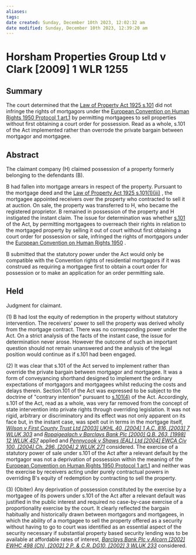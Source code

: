 ```yaml
---
aliases: 
tags: 
date created: Sunday, December 10th 2023, 12:02:32 am
date modified: Sunday, December 10th 2023, 12:39:20 am
---
```


# Horsham Properties Group Ltd v Clark [2009] 1 WLR 1255

## Summary

The court determined that the [Law of Property Act 1925 s.101](https://uk.westlaw.com/Document/I38FCA2B0E44811DA8D70A0E70A78ED65/View/FullText.html?originationContext=document&transitionType=DocumentItem&ppcid=6b0e7e32710748c78af39cde8b77e767&contextData=(sc.Default)) did not infringe the rights of mortgagors under the [European Convention on Human Rights 1950 Protocol 1 art.1](https://uk.westlaw.com/Document/IC7CE4DF876E440C491BF5D88ED57F7DB/View/FullText.html?originationContext=document&transitionType=DocumentItem&ppcid=6b0e7e32710748c78af39cde8b77e767&contextData=(sc.Default)) by permitting mortgagees to sell properties without first obtaining a court order for possession. Read as a whole, s.101 of the Act implemented rather than overrode the private bargain between mortgagor and mortgagee.

## Abstract

The claimant company (H) claimed possession of a property formerly belonging to the defendants (B).

B had fallen into mortgage arrears in respect of the property. Pursuant to the mortgage deed and the [Law of Property Act 1925 s.101(1)(iii)](https://uk.westlaw.com/Document/I38FCA2B0E44811DA8D70A0E70A78ED65/View/FullText.html?originationContext=document&transitionType=DocumentItem&ppcid=6b0e7e32710748c78af39cde8b77e767&contextData=(sc.Default)) , the mortgagee appointed receivers over the property who contracted to sell it at auction. On sale, the property was transferred to H, who became the registered proprietor. B remained in possession of the property and H instigated the instant claim. The issue for determination was whether [s.101](https://uk.westlaw.com/Document/I38FCA2B0E44811DA8D70A0E70A78ED65/View/FullText.html?originationContext=document&transitionType=DocumentItem&ppcid=6b0e7e32710748c78af39cde8b77e767&contextData=(sc.Default)) of the Act, by permitting mortgagees to overreach their rights in relation to the mortgaged property by selling it out of court without first obtaining a court order for possession or sale, infringed the rights of mortgagors under the [European Convention on Human Rights 1950](https://uk.westlaw.com/Document/I38C9C0AD773A4385868CB431E132B1A7/View/FullText.html?originationContext=document&transitionType=DocumentItem&ppcid=6b0e7e32710748c78af39cde8b77e767&contextData=(sc.Default)) .

B submitted that the statutory power under the Act would only be compatible with the Convention rights of residential mortgagors if it was construed as requiring a mortgagee first to obtain a court order for possession or to make an application for an order permitting sale.

## Held

Judgment for claimant.

(1) B had lost the equity of redemption in the property without statutory intervention. The receivers' power to sell the property was derived wholly from the mortgage contract. There was no corresponding power under the Act. On a strict analysis of the facts of the instant case, the issue for determination never arose. However the outcome of such an important question should not remain unanswered and the analysis of the legal position would continue as if s.101 had been engaged.

(2) It was clear that s.101 of the Act served to implement rather than override the private bargain between mortgagor and mortgagee. It was a form of conveyancing shorthand designed to implement the ordinary expectations of mortgagors and mortgagees whilst reducing the costs and delays therein. Section.101 of the Act was expressed to be subject to the doctrine of "contrary intention" pursuant to [s.101(4)](https://uk.westlaw.com/Document/I38FCA2B0E44811DA8D70A0E70A78ED65/View/FullText.html?originationContext=document&transitionType=DocumentItem&ppcid=6b0e7e32710748c78af39cde8b77e767&contextData=(sc.Default)) of the Act. Accordingly, s.101 of the Act, read as a whole, was very far removed from the concept of state intervention into private rights through overriding legislation. It was not rigid, arbitrary or discriminatory and its effect was not only apparent on its face but, in the instant case, was spelt out in terms in the mortgage itself, _[Wilson v First County Trust Ltd [2003] UKHL 40, [2004] 1 A.C. 816, [2003] 7 WLUK 303](https://uk.westlaw.com/Document/I01B852A0E42911DA8FC2A0F0355337E9/View/FullText.html?originationContext=document&transitionType=DocumentItem&ppcid=6b0e7e32710748c78af39cde8b77e767&contextData=(sc.Default))_ and _[Ropaigealach v Barclays Bank Plc [2000] Q.B. 263, [1998] 12 WLUK 457](https://uk.westlaw.com/Document/I8F7E6120E42811DA8FC2A0F0355337E9/View/FullText.html?originationContext=document&transitionType=DocumentItem&ppcid=6b0e7e32710748c78af39cde8b77e767&contextData=(sc.Default))_ applied and _[Pennycook v Shaws (EAL) Ltd [2004] EWCA Civ 100, [2004] Ch. 296, [2004] 2 WLUK 271](https://uk.westlaw.com/Document/I1DB64440E42811DA8FC2A0F0355337E9/View/FullText.html?originationContext=document&transitionType=DocumentItem&ppcid=6b0e7e32710748c78af39cde8b77e767&contextData=(sc.Default))_ considered. The exercise of a statutory power of sale under s.101 of the Act after a relevant default by the mortgagor was not a deprivation of possession within the meaning of the [European Convention on Human Rights 1950 Protocol 1 art.1](https://uk.westlaw.com/Document/IC7CE4DF876E440C491BF5D88ED57F7DB/View/FullText.html?originationContext=document&transitionType=DocumentItem&ppcid=6b0e7e32710748c78af39cde8b77e767&contextData=(sc.Default)) and neither was the exercise by receivers acting under purely contractual powers in overriding B's equity of redemption by contracting to sell the property.

(3) (Obiter) Any deprivation of possession constituted by the exercise by a mortgagee of its powers under s.101 of the Act after a relevant default was justified in the public interest and required no case-by-case exercise of a proportionality exercise by the court. It clearly reflected the bargain habitually and historically drawn between mortgagors and mortgagees, in which the ability of a mortgagee to sell the property offered as a security without having to go to court was identified as an essential aspect of the security necessary if substantial property based security lending was to be available at affordable rates of interest, _[Barclays Bank Plc v Alcorn [2002] EWHC 498 (Ch), [2002] 2 P. & C.R. DG10, [2002] 3 WLUK 233](https://uk.westlaw.com/Document/I6F3EE021E42711DA8FC2A0F0355337E9/View/FullText.html?originationContext=document&transitionType=DocumentItem&ppcid=6b0e7e32710748c78af39cde8b77e767&contextData=(sc.Default))_ considered.
